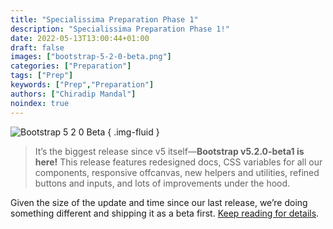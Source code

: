 ```yaml
---
title: "Specialissima Preparation Phase 1"
description: "Specialissima Preparation Phase 1!"
date: 2022-05-13T13:00:44+01:00
draft: false
images: ["bootstrap-5-2-0-beta.png"]
categories: ["Preparation"]
tags: ["Prep"]
keywords: ["Prep","Preparation"]
authors: ["Chiradip Mandal"]
noindex: true
---
```


![Bootstrap 5 2 0 Beta](bootstrap-5-2-0-beta.png)
{ .img-fluid }

> It’s the biggest release since v5 itself—**Bootstrap v5.2.0-beta1 is here!** This release features redesigned docs, CSS variables for all our components, responsive offcanvas, new helpers and utilities, refined buttons and inputs, and lots of improvements under the hood.

Given the size of the update and time since our last release, we’re doing something different and shipping it as a beta first. [Keep reading for details](https://blog.getbootstrap.com/2022/05/13/bootstrap-5-2-0-beta/).
